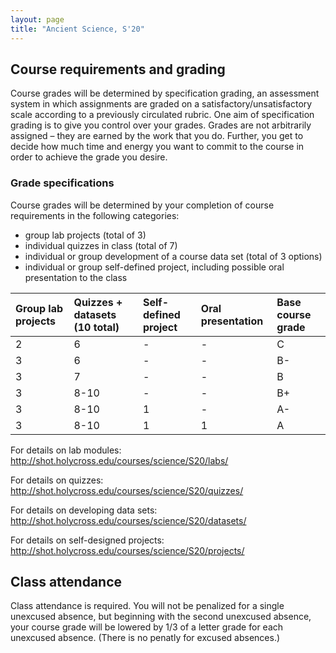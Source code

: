 ```yaml
---
layout: page
title: "Ancient Science, S'20"
---
```


## Course requirements and grading

Course grades will be determined by specification grading, an assessment system in which assignments are graded on a satisfactory/unsatisfactory scale according to a previously circulated rubric.  One aim of specification grading is to give you control over your grades. Grades are not arbitrarily assigned – they are earned by the work that you do. Further, you get to decide how much time and energy you want to commit to the course in order to achieve the grade you desire.


### Grade specifications

Course grades will be determined by your completion of course requirements in the following categories:

- group lab projects (total of 3)
- individual quizzes in class (total of 7)
- individual or group development of a course data set (total of 3 options)
- individual or group self-defined project, including possible oral presentation to the class


| Group lab projects | Quizzes + datasets (10 total) | Self-defined project | Oral presentation | Base course grade |
|:-------------------|:------------------------------|:---------------------|:------------------|:------------------|
| 2                  | 6                             | -                    | -                 | C                 |
| 3                  | 6                             | -                    | -                 | B-                |
| 3                  | 7                             | -                    | -                 | B                 |
| 3                  | 8-10                          | -                    | -                 | B+                |
| 3                  | 8-10                          | 1                    | -                 | A-                |
| 3                  | 8-10                          | 1                    | 1                 | A                 |



For details on lab modules: http://shot.holycross.edu/courses/science/S20/labs/

For details on quizzes: http://shot.holycross.edu/courses/science/S20/quizzes/

For details on developing data sets: http://shot.holycross.edu/courses/science/S20/datasets/

For details on self-designed projects: http://shot.holycross.edu/courses/science/S20/projects/





## Class attendance

Class attendance is required. You will not be penalized for a single unexcused absence, but beginning with the second unexcused absence,  your course grade will be lowered by 1/3 of a letter grade for each unexcused absence.  (There is no penatly for excused absences.)
